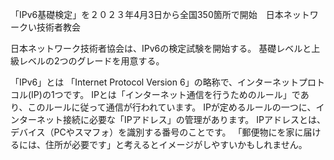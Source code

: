 「IPv6基礎検定」を２０２３年4月3日から全国350箇所で開始　日本ネットワークい技術者教会


日本ネットワーク技術者協会は、IPv6の検定試験を開始する。
基礎レベルと上級レベルの2つのグレードを用意する。


「IPv6」とは
「Internet Protocol Version 6」の略称で、インターネットプロトコル(IP)の1つです。
IPとは「インターネット通信を行うためのルール」であり、このルールに従って通信が行われています。
IPが定めるルールの一つに、インターネット接続に必要な「IPアドレス」の管理があります。
IPアドレスとは、デバイス（PCやスマフォ）を識別する番号のことです。
「郵便物にを家に届けるには、住所が必要です」と考えるとイメージがしやすいかもしれません。
